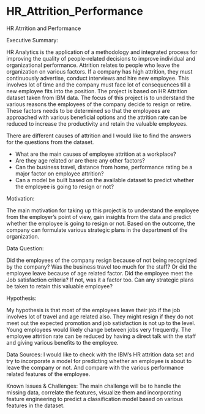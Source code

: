 # HR_Attrition_Performance
HR Atrrition and Performance



Executive Summary:

HR Analytics is the application of a methodology and integrated process for improving the quality of people-related decisions to improve individual and organizational performance.
Attrition relates to people who leave the organization on various factors. If a company has high attrition, they must continuously advertise, conduct interviews and hire new employee. This involves lot of time and the company must face lot of consequences till a new employee fits into the position.
The project is based on HR Attrition dataset taken from IBM data. The focus of this project is to understand the various reasons the employees of the company decide to resign or retire. These factors needs to be determined so that the employees are approached with various beneficial options and the attrition rate can be reduced to increase the productivity and retain the valuable employees.  

There are different causes of attrition and I would like to find the answers for the questions from the dataset.
 *	What are the main causes of employee attrition at a workplace?
 *  Are they age related or are there any other factors?
 * 	Can the business travel, distance from home, performance rating be a major factor on employee attrition?
 *	Can a model be built based on the available dataset to predict whether the employee is going to resign or not?

Motivation:

The main motivation for taking up this project is to understand the employee from the employer’s point of view, gain insights from the data and predict whether the employee is going to resign or not. Based on the outcome, the company can formulate various strategic plans in the department of the organization.

Data Question:

Did the employees of the company resign because of not being recognized by the company? Was the business travel too much for the staff?  Or did the employee leave because of age related factor. Did the employee meet the Job satisfaction criteria? If not, was it a factor too. Can any strategic plans be taken to retain this valuable employee?  

Hypothesis:

My hypothesis is that most of the employees leave their job if the job involves lot of travel and age related also. They might resign if they do not meet out the expected promotion and job satisfaction is not up to the level. Young employees would likely change between jobs very frequently. The employee attrition rate can be reduced by having a direct talk with the staff and giving various benefits to the employee.  

Data Sources:
I would like to check with the IBM’s HR attrition data set and try to incorporate a model for predicting whether an employee is about to leave the company or not. And compare with the various performance related features of the employee.

Known Issues & Challenges:
The main challenge will be to handle the missing data, correlate the features, visualize them and incorporating feature engineering to predict a classification model based on various features in the dataset.
